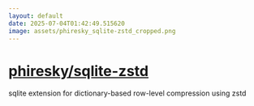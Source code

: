 ```yaml
---
layout: default
date: 2025-07-04T01:42:49.515620
image: assets/phiresky_sqlite-zstd_cropped.png
---
```


# [phiresky/sqlite-zstd](https://github.com/phiresky/sqlite-zstd)

sqlite extension for dictionary-based row-level compression using zstd
